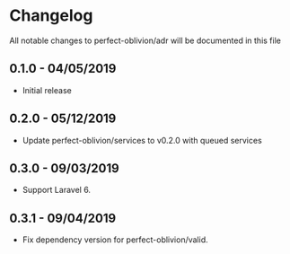 # Changelog

All notable changes to perfect-oblivion/adr will be documented in this file

## 0.1.0 - 04/05/2019

-   Initial release

## 0.2.0 - 05/12/2019

-   Update perfect-oblivion/services to v0.2.0 with queued services

## 0.3.0 - 09/03/2019

-   Support Laravel 6.

## 0.3.1 - 09/04/2019

-   Fix dependency version for perfect-oblivion/valid.
